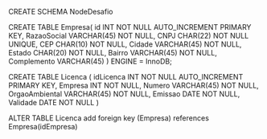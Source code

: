 CREATE SCHEMA NodeDesafio

CREATE TABLE Empresa(
  id INT NOT NULL AUTO_INCREMENT PRIMARY KEY,
  RazaoSocial VARCHAR(45) NOT NULL,
  CNPJ CHAR(22) NOT NULL UNIQUE,
  CEP CHAR(10) NOT NULL,
  Cidade VARCHAR(45) NOT NULL,
  Estado CHAR(20) NOT NULL,
  Bairro VARCHAR(45) NOT NULL,
  Complemento  VARCHAR(45)
  )
  ENGINE = InnoDB;

  CREATE TABLE Licenca (
  idLicenca INT NOT NULL AUTO_INCREMENT PRIMARY KEY,
  Empresa INT NOT NULL,
  Numero VARCHAR(45) NOT NULL,
  OrgaoAmbiental VARCHAR(45) NOT NULL,
  Emissao DATE NOT NULL,
  Validade DATE NOT NULL
  )

  ALTER TABLE Licenca
  add foreign key (Empresa)
  references Empresa(idEmpresa)